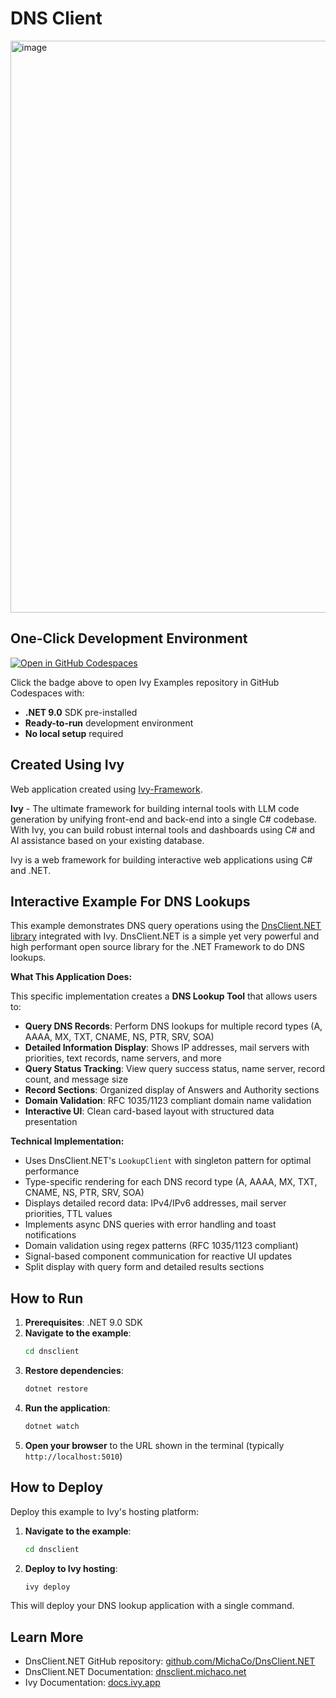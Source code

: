 ﻿# DNS Client

<img width="1919" height="915" alt="image" src="https://github.com/user-attachments/assets/73f5c62c-f845-4f8e-8769-623897aca71b" />

## One-Click Development Environment

[![Open in GitHub Codespaces](https://github.com/codespaces/badge.svg)](https://github.com/codespaces/new?hide_repo_select=true&ref=main&repo=Ivy-Interactive%2FIvy-Examples&machine=standardLinux32gb&devcontainer_path=.devcontainer%2Fdnsclient%2Fdevcontainer.json&location=EuropeWest)

Click the badge above to open Ivy Examples repository in GitHub Codespaces with:
- **.NET 9.0** SDK pre-installed
- **Ready-to-run** development environment
- **No local setup** required

## Created Using Ivy

Web application created using [Ivy-Framework](https://github.com/Ivy-Interactive/Ivy-Framework).

**Ivy** - The ultimate framework for building internal tools with LLM code generation by unifying front-end and back-end into a single C# codebase. With Ivy, you can build robust internal tools and dashboards using C# and AI assistance based on your existing database.

Ivy is a web framework for building interactive web applications using C# and .NET.

## Interactive Example For DNS Lookups

This example demonstrates DNS query operations using the [DnsClient.NET library](https://github.com/MichaCo/DnsClient.NET) integrated with Ivy. DnsClient.NET is a simple yet very powerful and high performant open source library for the .NET Framework to do DNS lookups.

**What This Application Does:**

This specific implementation creates a **DNS Lookup Tool** that allows users to:

- **Query DNS Records**: Perform DNS lookups for multiple record types (A, AAAA, MX, TXT, CNAME, NS, PTR, SRV, SOA)
- **Detailed Information Display**: Shows IP addresses, mail servers with priorities, text records, name servers, and more
- **Query Status Tracking**: View query success status, name server, record count, and message size
- **Record Sections**: Organized display of Answers and Authority sections
- **Domain Validation**: RFC 1035/1123 compliant domain name validation
- **Interactive UI**: Clean card-based layout with structured data presentation

**Technical Implementation:**

- Uses DnsClient.NET's `LookupClient` with singleton pattern for optimal performance
- Type-specific rendering for each DNS record type (A, AAAA, MX, TXT, CNAME, NS, PTR, SRV, SOA)
- Displays detailed record data: IPv4/IPv6 addresses, mail server priorities, TTL values
- Implements async DNS queries with error handling and toast notifications
- Domain validation using regex patterns (RFC 1035/1123 compliant)
- Signal-based component communication for reactive UI updates
- Split display with query form and detailed results sections

## How to Run

1. **Prerequisites**: .NET 9.0 SDK
2. **Navigate to the example**:
   ```bash
   cd dnsclient
   ```
3. **Restore dependencies**:
   ```bash
   dotnet restore
   ```
4. **Run the application**:
   ```bash
   dotnet watch
   ```
5. **Open your browser** to the URL shown in the terminal (typically `http://localhost:5010`)

## How to Deploy

Deploy this example to Ivy's hosting platform:

1. **Navigate to the example**:
   ```bash
   cd dnsclient
   ```
2. **Deploy to Ivy hosting**:
   ```bash
   ivy deploy
   ```
This will deploy your DNS lookup application with a single command.

## Learn More

- DnsClient.NET GitHub repository: [github.com/MichaCo/DnsClient.NET](https://github.com/MichaCo/DnsClient.NET)
- DnsClient.NET Documentation: [dnsclient.michaco.net](https://dnsclient.michaco.net)
- Ivy Documentation: [docs.ivy.app](https://docs.ivy.app)
